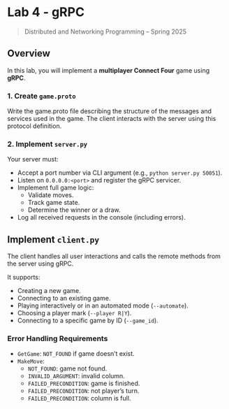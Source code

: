 # Lab 4 - gRPC

> Distributed and Networking Programming – Spring 2025

## Overview

In this lab, you will implement a **multiplayer Connect Four** game using **gRPC**.

### 1. Create `game.proto`

Write the game.proto file describing the structure of the messages and services used in the game. The client interacts with the server using this protocol definition.

### 2. Implement `server.py`

Your server must:

- Accept a port number via CLI argument (e.g., `python server.py 50051`).
- Listen on `0.0.0.0:<port>` and register the gRPC servicer.
- Implement full game logic:
  - Validate moves.
  - Track game state.
  - Determine the winner or a draw.
- Log all received requests in the console (including errors).

## Implement `client.py`

The client handles all user interactions and calls the remote methods from the server using gRPC.

It supports:

- Creating a new game.
- Connecting to an existing game.
- Playing interactively or in an automated mode (`--automate`).
- Choosing a player mark (`--player R|Y`).
- Connecting to a specific game by ID (`--game_id`).

### Error Handling Requirements

- `GetGame`: `NOT_FOUND` if game doesn’t exist.
- `MakeMove`:  
  - `NOT_FOUND`: game not found.  
  - `INVALID_ARGUMENT`: invalid column.  
  - `FAILED_PRECONDITION`: game is finished.  
  - `FAILED_PRECONDITION`: not player’s turn.  
  - `FAILED_PRECONDITION`: column is full.